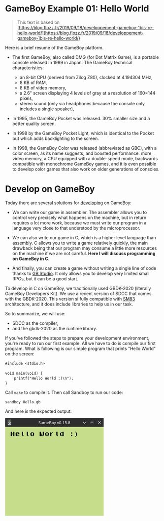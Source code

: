 # GameBoy Example 01: Hello World

> This text is based on [https://blog.flozz.fr/2019/09/18/developpement-gameboy-1bis-re-hello-world/](https://blog.flozz.fr/2019/09/18/developpement-gameboy-1bis-re-hello-world/)

Here is a brief resume of the GameBoy platform.

* The first GameBoy, also called DMG (for Dot Matrix Game), is a portable console released in 1989 in Japan. The GameBoy technical characteristics:
    * an 8-bit CPU (derived from Zilog Z80), clocked at 4.194304 MHz,
    * 8 KB of RAM,
    * 8 KB of video memory,
    * a 2.6" screen displaying 4 levels of gray at a resolution of 160×144 pixels,
    * stereo sound (only via headphones because the console only includes a single speaker),

* In 1995, the GameBoy Pocket was released. 30% smaller size and a better quality screen.

* In 1998 by the GameBoy Pocket Light, which is identical to the Pocket but which adds backlighting to the screen.

* In 1998, the GameBoy Color was released (abbreviated as GBC), with a color screen, as its name suggests, and boosted performance: more video memory, a CPU equipped with a double-speed mode, backwards compatible with monochrome GameBoy games, and it is even possible to develop color games that also work on older generations of consoles.

# Develop on GameBoy

Today there are several solutions for [developing](https://github.com/gbdev/awesome-gbdev) on GameBoy:

* We can write our game in assembler. The assembler allows you to control very precisely what happens on the machine, but in return requires a lot more work, because we must write our program in a language very close to that understood by the microprocessor.

* We can also write our game in C, which is a higher level language than assembly. C allows you to write a game relatively quickly, the main drawback being that our program may consume a little more resources on the machine if we are not careful. **Here I will discuss programming on GameBoy in C**.

* And finally, you can create a game without writing a single line of code thanks to [GB Studio](https://www.gbstudio.dev/). It only allows you to develop very limited small RPGs, but it can be a good start.

To develop in C on GameBoy, we traditionally used GBDK-2020 (literally GameBoy Developers Kit). We use a recent version of SDCC that comes with the GBDK-2020. This version si fully compatible with [SM83](https://gbdev.io/gb-opcodes/optables/) architecture, and it does include libraries to help us in our task. 

So to summarize, we will use:

* SDCC as the compiler,
* and the gbdk-2020 as the runtime library.

If you've followed the steps to prepare your development environment, you're ready to run our first example. All we have to do is compile our first program. What is following is our simple program that prints "Hello World" on the screen:

```
#include <stdio.h>

void main(void) {
    printf("Hello World :)\n");
}
```

Call `make` to compile it. Then call Sandboy to run our code:

```
sandboy Hello.gb
```

And here is the expected output:

![Hello World Screenshot](hello_screenshot.png)
